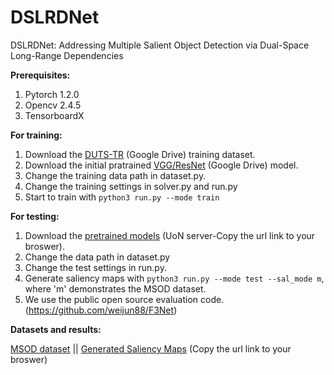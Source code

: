 # DSLRDNet

DSLRDNet: Addressing Multiple Salient Object Detection via Dual-Space Long-Range Dependencies

**Prerequisites:**
1. Pytorch 1.2.0
2. Opencv 2.4.5
3. TensorboardX

**For training:**
1. Download the [DUTS-TR](https://drive.google.com/file/d/1B8AfXfoBWqQ6Zot0NZBwJYVKxWtrpqxF/view?usp=sharing) (Google Drive) training dataset.
2. Download the initial pratrained [VGG/ResNet](https://drive.google.com/drive/folders/1Olx7bugmBCmh4s5AdppHABzMRT3ja9FK?usp=sharing) (Google Drive) model.
3. Change the training data path in dataset.py.
4. Change the training settings in solver.py and run.py
5. Start to train with `python3 run.py --mode train`

**For testing:**
1. Download the [pretrained models](http://cvl.cs.nott.ac.uk/resources/dslrd.pretrained.zip) (UoN server-Copy the url link to your broswer).
2. Change the data path in dataset.py
3. Change the test settings in run.py.
4. Generate saliency maps with `python3 run.py --mode test --sal_mode m`, where 'm' demonstrates the MSOD dataset.
5. We use the public open source evaluation code. (https://github.com/weijun88/F3Net)

**Datasets and results:**

[MSOD dataset](http://cvl.cs.nott.ac.uk/resources/msod.dataset.zip) || [Generated Saliency Maps](http://cvl.cs.nott.ac.uk/resources/saliency.maps.zip) (Copy the url link to your broswer)
